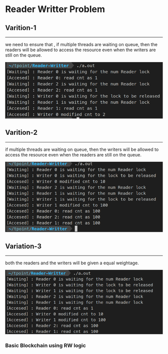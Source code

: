 # Reader Writter Problem


## Varition-1
---
 we need to ensure that , if multiple threads are waiting on queue, then the readers will be allowed to access the resource even when the writers are still on the queue.


![](1.png)

## Varition-2
---

if multiple threads are waiting on queue, then the writers will be allowed to access the resource even when the readers are still on the queue.

![](2.png)

## Variation-3
---
 both the readers and the writers will be given a equal weightage. 

 ![](3.png)



### Basic Blockchain using RW logic

